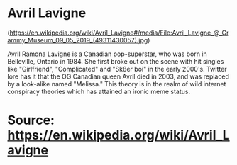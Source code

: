 # Avril Lavigne

(https://en.wikipedia.org/wiki/Avril_Lavigne#/media/File:Avril_Lavigne_@_Grammy_Museum_09_05_2019_(49311430057).jpg)

Avril Ramona Lavigne is a Canadian pop-superstar, who was born in Belleville, Ontario in 1984. She first broke out on the scene with hit singles like "Girlfriend", "Complicated" and "Sk8er boi" in the early 2000's. Twitter lore has it that the OG Canadian queen Avril died in 2003, and was replaced by a look-alike named "Melissa." This theory is in the realm of wild internet conspiracy theories which has attained an ironic meme status. 

# Source: https://en.wikipedia.org/wiki/Avril_Lavigne
